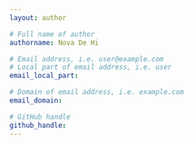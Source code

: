 ```yaml
---
layout: author

# Full name of author
authorname: Nova De Hi

# Email address, i.e. user@example.com
# Local part of email address, i.e. user
email_local_part:

# Domain of email address, i.e. example.com
email_domain: 

# GitHub handle
github_handle: 
---
```

